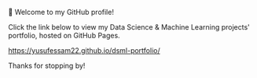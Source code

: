 👋 Welcome to my GitHub profile!

Click the link below to view my Data Science & Machine Learning projects' portfolio, hosted on GitHub Pages.

https://yusufessam22.github.io/dsml-portfolio/

Thanks for stopping by!

